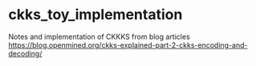 # ckks_toy_implementation

Notes and implementation of CKKKS from blog articles https://blog.openmined.org/ckks-explained-part-2-ckks-encoding-and-decoding/
